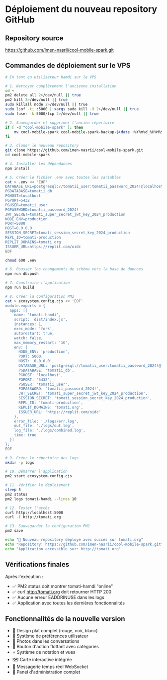 # Déploiement du nouveau repository GitHub

## Repository source
https://github.com/imen-nasrii/cool-mobile-spark.git

## Commandes de déploiement sur le VPS

```bash
# En tant qu'utilisateur hamdi sur le VPS

# 1. Nettoyer complètement l'ancienne installation
cd ~
pm2 delete all 2>/dev/null || true
pm2 kill 2>/dev/null || true
sudo killall node 2>/dev/null || true
sudo lsof -ti :5000 | xargs sudo kill -9 2>/dev/null || true
sudo fuser -k 5000/tcp 2>/dev/null || true

# 2. Sauvegarder et supprimer l'ancien répertoire
if [ -d "cool-mobile-spark" ]; then
    mv cool-mobile-spark cool-mobile-spark-backup-$(date +%Y%m%d_%H%M%S)
fi

# 3. Cloner le nouveau repository
git clone https://github.com/imen-nasrii/cool-mobile-spark.git
cd cool-mobile-spark

# 4. Installer les dépendances
npm install

# 5. Créer le fichier .env avec toutes les variables
cat > .env << 'EOF'
DATABASE_URL=postgresql://tomatii_user:tomatii_password_2024!@localhost:5432/tomatii_db
PGDATABASE=tomatii_db
PGHOST=localhost
PGPORT=5432
PGUSER=tomatii_user
PGPASSWORD=tomatii_password_2024!
JWT_SECRET=tomati_super_secret_jwt_key_2024_production
NODE_ENV=production
PORT=5000
HOST=0.0.0.0
SESSION_SECRET=tomati_session_secret_key_2024_production
REPL_ID=tomati-production
REPLIT_DOMAINS=tomati.org
ISSUER_URL=https://replit.com/oidc
EOF

chmod 600 .env

# 6. Pousser les changements de schéma vers la base de données
npm run db:push

# 7. Construire l'application
npm run build

# 8. Créer la configuration PM2
cat > ecosystem.config.cjs << 'EOF'
module.exports = {
  apps: [{
    name: 'tomati-hamdi',
    script: 'dist/index.js',
    instances: 1,
    exec_mode: 'fork',
    autorestart: true,
    watch: false,
    max_memory_restart: '1G',
    env: {
      NODE_ENV: 'production',
      PORT: 5000,
      HOST: '0.0.0.0',
      DATABASE_URL: 'postgresql://tomatii_user:tomatii_password_2024!@localhost:5432/tomatii_db',
      PGDATABASE: 'tomatii_db',
      PGHOST: 'localhost',
      PGPORT: '5432',
      PGUSER: 'tomatii_user',
      PGPASSWORD: 'tomatii_password_2024!',
      JWT_SECRET: 'tomati_super_secret_jwt_key_2024_production',
      SESSION_SECRET: 'tomati_session_secret_key_2024_production',
      REPL_ID: 'tomati-production',
      REPLIT_DOMAINS: 'tomati.org',
      ISSUER_URL: 'https://replit.com/oidc'
    },
    error_file: './logs/err.log',
    out_file: './logs/out.log',
    log_file: './logs/combined.log',
    time: true
  }]
};
EOF

# 9. Créer le répertoire des logs
mkdir -p logs

# 10. Démarrer l'application
pm2 start ecosystem.config.cjs

# 11. Vérifier le déploiement
sleep 5
pm2 status
pm2 logs tomati-hamdi --lines 10

# 12. Tester l'accès
curl http://localhost:5000
curl -I http://tomati.org

# 13. Sauvegarder la configuration PM2
pm2 save

echo "🎉 Nouveau repository déployé avec succès sur tomati.org"
echo "Repository: https://github.com/imen-nasrii/cool-mobile-spark.git"
echo "Application accessible sur: http://tomati.org"
```

## Vérifications finales

Après l'exécution :
- ✅ PM2 status doit montrer tomati-hamdi "online"
- ✅ curl http://tomati.org doit retourner HTTP 200
- ✅ Aucune erreur EADDRINUSE dans les logs
- ✅ Application avec toutes les dernières fonctionnalités

## Fonctionnalités de la nouvelle version

- 🎨 Design plat complet (rouge, noir, blanc)
- 👤 Système de préférences utilisateur
- 📸 Photos dans les conversations
- 🚀 Bouton d'action flottant avec catégories
- ⭐ Système de notation et vues
- 🗺️ Carte interactive intégrée
- 💬 Messagerie temps réel WebSocket
- 🔐 Panel d'administration complet